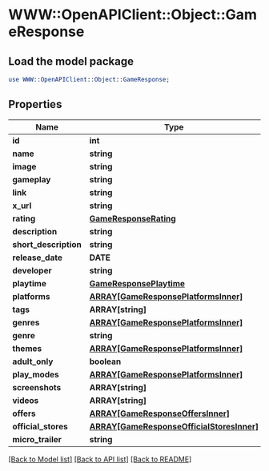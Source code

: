 # WWW::OpenAPIClient::Object::GameResponse

## Load the model package
```perl
use WWW::OpenAPIClient::Object::GameResponse;
```

## Properties
Name | Type | Description | Notes
------------ | ------------- | ------------- | -------------
**id** | **int** |  | [optional] 
**name** | **string** |  | [optional] 
**image** | **string** |  | [optional] 
**gameplay** | **string** |  | [optional] 
**link** | **string** |  | [optional] 
**x_url** | **string** |  | [optional] 
**rating** | [**GameResponseRating**](GameResponseRating.md) |  | [optional] 
**description** | **string** |  | [optional] 
**short_description** | **string** |  | [optional] 
**release_date** | **DATE** |  | [optional] 
**developer** | **string** |  | [optional] 
**playtime** | [**GameResponsePlaytime**](GameResponsePlaytime.md) |  | [optional] 
**platforms** | [**ARRAY[GameResponsePlatformsInner]**](GameResponsePlatformsInner.md) |  | [optional] 
**tags** | **ARRAY[string]** |  | [optional] 
**genres** | [**ARRAY[GameResponsePlatformsInner]**](GameResponsePlatformsInner.md) |  | [optional] 
**genre** | **string** |  | [optional] 
**themes** | [**ARRAY[GameResponsePlatformsInner]**](GameResponsePlatformsInner.md) |  | [optional] 
**adult_only** | **boolean** |  | [optional] 
**play_modes** | [**ARRAY[GameResponsePlatformsInner]**](GameResponsePlatformsInner.md) |  | [optional] 
**screenshots** | **ARRAY[string]** |  | [optional] 
**videos** | **ARRAY[string]** |  | [optional] 
**offers** | [**ARRAY[GameResponseOffersInner]**](GameResponseOffersInner.md) |  | [optional] 
**official_stores** | [**ARRAY[GameResponseOfficialStoresInner]**](GameResponseOfficialStoresInner.md) |  | [optional] 
**micro_trailer** | **string** |  | [optional] 

[[Back to Model list]](../README.md#documentation-for-models) [[Back to API list]](../README.md#documentation-for-api-endpoints) [[Back to README]](../README.md)


